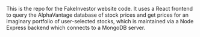This is the repo for the FakeInvestor website code.  It uses a React frontend to query the AlphaVantage database of stock prices and get prices for an imaginary portfolio of user-selected stocks, which is maintained via a Node Express backend which connects to a MongoDB server.  